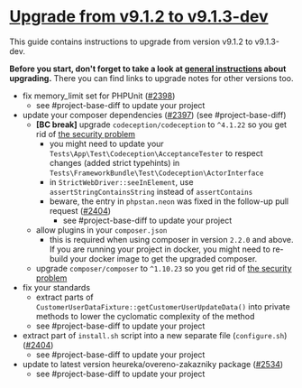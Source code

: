 # [Upgrade from v9.1.2 to v9.1.3-dev](https://github.com/shopsys/shopsys/compare/v9.1.2...9.1)

This guide contains instructions to upgrade from version v9.1.2 to v9.1.3-dev.

**Before you start, don't forget to take a look at [general instructions](https://github.com/shopsys/shopsys/blob/7.3/UPGRADE.md) about upgrading.**
There you can find links to upgrade notes for other versions too.

- fix memory_limit set for PHPUnit ([#2398](https://github.com/shopsys/shopsys/pull/2398))
    - see #project-base-diff to update your project
- update your composer dependencies ([#2397](https://github.com/shopsys/shopsys/pull/2397)) (see #project-base-diff)
  - **\[BC break\]** upgrade `codeception/codeception` to `^4.1.22` so you get rid of [the security problem](https://github.com/advisories/GHSA-4574-qv3w-fcmg)
    - you might need to update your `Tests\App\Test\Codeception\AcceptanceTester` to respect changes (added strict typehints) in `Tests\FrameworkBundle\Test\Codeception\ActorInterface`
    - in `StrictWebDriver::seeInElement`, use `assertStringContainsString` instead of `assertContains`
    - beware, the entry in `phpstan.neon` was fixed in the follow-up pull request ([#2404](https://github.com/shopsys/shopsys/pull/2404))
      - see #project-base-diff to update your project
  - allow plugins in your `composer.json`
    - this is required when using composer in version `2.2.0` and above. If you are running your project in docker, you might need to re-build your docker image to get the upgraded composer.
  - upgrade `composer/composer` to `^1.10.23` so you get rid of [the security problem](https://github.com/composer/composer/security/advisories/GHSA-frqg-7g38-6gcf) 
- fix your standards
  - extract parts of `CustomerUserDataFixture::getCustomerUserUpdateData()` into private methods to lower the cyclomatic complexity of the method
  - see #project-base-diff to update your project
- extract part of `install.sh` script into a new separate file (`configure.sh`) ([#2404](https://github.com/shopsys/shopsys/pull/2404))
  - see #project-base-diff to update your project
- update to latest version heureka/overeno-zakazniky package ([#2534](https://github.com/shopsys/shopsys/pull/2534))
  - see #project-base-diff to update your project
